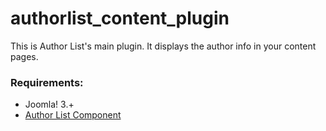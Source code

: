 <h1>authorlist_content_plugin</h1>
<p>This is Author List's main plugin. It displays the author info in your content pages.</p>
<h3>Requirements:</h3>
<ul>
  <li>Joomla! 3.+</li>
  <li><a href="https://github.com/jesusvargasgarita/authorlist">Author List Component</a></li>
</ul>
